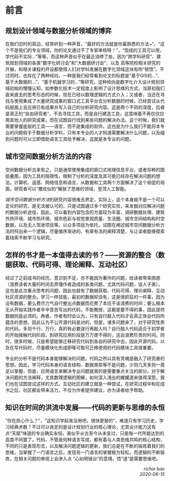 # 前言
## 规划设计领域与数据分析领域的博弈
在我们旧时的耳边，经常听到一种声音，“最好的方法就是你最熟悉的方法~”，“这个不是我们的专业领域，你的论文通过不了专家审核呀！”，“现成的工具可以用，学代码不实际...”等等，而这种声音似乎在最近消停了些，因为“跨学科研究”、建筑规划领域的各类“数字化研讨会”和“大数据研讨会”、以及
高等院校相关研究的开展，和相关课程的开设都使得人们对学科发展在数字化领域这块有所“顿悟”。不过同时，也存在了两种倾向，一种是我们经常看到论文的标题是“基于GIS的...”、基于大数据的...”、“基于机器学习的...”等研究，这种倾向是数字化介入设计规划领域初始的懵懂认知，如参数化技术一定程度上影响了设计思维的方式，当原初我们直来直去的思考形态的时候，现在已经以数理逻辑的方式介入；又或者，当还在寻找与使用集成了大量研究成果的窗口式工具平台去分析数据的时候，已经尝试从代码层面上去应用已有成果并写入自己的分析研究内容。这是两个不同的深度，后者是真正的“自由研究者”，不去寻找工具，而是自行建造工具，这意味着不再仅仅应用其他人的研究成果，而在试图自行找到某些问题的解决办法。这个时候，我们就需要掌握底层的工具——语言，而不是集成的软件。这也是为什么我们不能将本专业的问题假手于数据分析学科，只有本专业的人才知道需要解决什么问题，以及碰到问题时可以立即借助语言工具给予解决，这就是本专业的问题。

## 城市空间数据分析方法的内容
空间数据分析古来有之，只是通常使用集成的窗口式地理信息平台，或者存粹的图纸叠图，因为工具的局限性，限制了分析的深度及其可能已经存在解决问题的想法。计算机、遥感、网络信息和语言，从数据和工具两个方面解决了这个局促的局面，研究者可以“撒欢似的”解放了思维的领域，登顶人工智能。

<em>城市空间数据分析方法</em>的研究内容很难去界定，实际上，这个本身就不是一个可以定论的研究，是无法被认可的，只是试图通过多个研究实验，来发掘对应解决问题的数据分析途径，因此，可以看到内容包含的方面较为丰富，调研数据处理、建筑外热环境、城市热环境、城市色彩与视觉景观质量、生活圈、城市空间结构和时空数据，以及无人驾驶项目等。以众多项目为依托，试图在阐述城市空间数据分析方法时捋出来一个逻辑，尽量循序渐进的、有章有法的阐释清楚，与让读者能够摸索着线索不断学习与研究。

## 怎样的书才是一本值得去读的书？——资源的整合（数据获取、代码可得、理论阐释、互动社区）
经过了之前成书的经历，意识到不足，亦不能因为著作的问题，给读者带来困惑（浪费读者大量的时间去弄懂作者造成的各类问题，尤其代码问题，误人子弟）。这也是此次重点思考的问题，因此也就有了数据获取、代码可得、理论阐释、互动社区资源的整合。学习一样技能，最初的数据却没有，这是很抓狂的一件事，因为没有数据，要么费尽力气自行整出点数据而花费了本应不该浪费的时间；要么根本无从开始实践作者辛辛苦苦写出的代码，不能教授，这都是要不得的事，因此提供数据则是必须的。再者，作者有时会认为，只有自行敲入代码才会真正体会代码所蕴含的思想，因此认为不公开源代码是对的，但是，诸多问题来了，对于研究性质的代码，多则千行、万行，真的有必要逐行再敲入吗？自行敲入代码适合于初学者的开始接触代码阶段，到研究应用阶段是万万使不得的，这会浪费珍贵的时间。同时，很多时候，只是希望能够迁移研究代码到各自的研究中去，因此开源代码，以及在写代码时，尽量模块化形成即等可取可迁移使用的代码模块工具很重要。

专业的分析不是代码本身能够解决的问题，代码之所以具有灵魂是融入了研究者的思想。因此，学习代码本身的语言结构、数据类型等不是问题，少则几天多则一周足以掌握，但是，应用语言来解决专业问题就真的是需要重点关注的部分。对于解决问题的方法阐释，尤其数理逻辑的图解，如何深入浅出的娓娓道来值得深思，我们也在试图尝试这样的方式。互动社区的建立就是一种尝试，在研究过程中和在成书之后，社区都会带来活力，不仅为作者提供建议，亦为读者给予帮助。

## 知识在时间的洪流中发展——代码的更新与思维的永恒
“你在担心什么？”，“这知识学起来没用吧，很快更替的”，难道只有学习历史，学习经典术数？不过可以肯定的是设计规划行业的核心理论，尤其设计能力这有点“天赋”味道的专业确实永恒，美似乎从古至今从未变过，只是每一代所能达到的高度不同罢了。代码，不管是何种语言写成，都有着与人类思维共鸣的核心结构，不同的只是表现形式，以及解决问题逻辑的更新，我们总是在不断的锻炼着我们的思维，当掌握了一门语言之后，发现另一门语言的掌握极为轻松，而逻辑的不断锻炼，在相关问题的审视上会渗入点
“心如明镜台”的意境，悟“道”是需要思维吧。

<div style="text-align: right; font-style: italic"> richie bao</div>
<div style="text-align: right;font-style: italic"> 2020-06-15</div>